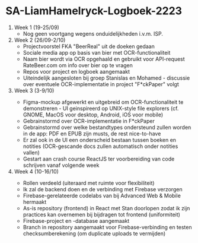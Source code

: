 # SA-LiamHamelryck-Logboek-2223
<ol>
<li>Week 1 (19-25/09)
<ul>
<li>Nog geen voortgang wegens onduidelijkheden i.v.m. ISP.</li>
</ul>
</li>
<li>Week 2 (26/09-2/10)
<ul>
<li>Projectvoorstel FKA "BeerReal" uit de doeken gedaan</li>
<li>Sociale media app op basis van bier met OCR-functionaliteit</li>
<li>Naam bier wordt via OCR opgehaald en gebruikt voor API-request RateBeer.com om info over bier op te vragen</li>
<li>Repos voor project en logboek aangemaakt</li>
<li>Uiteindelijk aangesloten bij groep Stanislas en Mohamed - discussie over eventuele OCR-implementatie in project "F*ckPaper" volgt</li>
</ul>
</li>
<li>Week 3 (3-9/10)</li>
<ul>
<li>Figma-mockup afgewerkt en uitgebreid om OCR-functionaliteit te demonstreren - UI geinspireerd op UNIX-style file explorers (cf. GNOME, MacOS voor desktop, Android, iOS voor mobile)</li>
<li>Gebrainstormd over OCR-implementatie in F*ckPaper</li>
<li>Gebrainstormd over welke bestandtypes ondersteund zullen worden in de app: PDF en EPUB zijn musts, de rest nice-to-have</li>
<li>Er zal ook in de UI een onderscheid bestaan tussen boeken en notities (OCR-gescande docs zullen automatisch onder notities vallen)</li>
<li>Gestart aan crash course ReactJS ter voorbereiding van code schrijven vanaf volgende week</li>
</ul>
<li>Week 4 (10-16/10)</li>
<ul>
<li>Rollen verdeeld (uiteraard met ruimte voor flexibiliteit)</li>
<li>Ik zal de backend doen en de verbinding met Firebase verzorgen</li>
<li>Firebase-gerelateerde codelabs van bij Advanced Web & Mobile hermaakt</li>
<li>As-is repository (frontend) in React met Stan doorlopen zodat ik zijn practices kan overnemen bij bijdragen tot frontend (uniformiteit)</li>
<li>Firebase-project en -database aangemaakt</li>
<li>Branch in repository aangemaakt voor Firebase-verbinding en testen checksumberekening (om duplicate uploads te vermijden)</li>
</ul>
</li>
